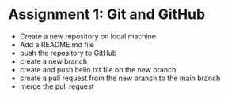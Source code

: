 # Assignment 1: Git and GitHub

 - Create a new repository on local machine
 - Add a README.md file
 - push the repository to GitHub
 - create a new branch
 - create and push hello.txt file on the new branch
 - create a pull request from the new branch to the main branch
 - merge the pull request

